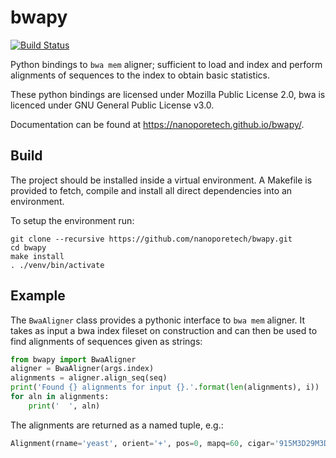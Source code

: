 bwapy
=====

[![Build Status](https://travis-ci.org/nanoporetech/bwapy.svg?branch=master)](https://travis-ci.org/nanoporetech/bwapy)

Python bindings to `bwa mem` aligner; sufficient to load and index and perform
alignments of sequences to the index to obtain basic statistics.

These python bindings are licensed under Mozilla Public License 2.0, bwa is licenced
under GNU General Public License v3.0.

Documentation can be found at https://nanoporetech.github.io/bwapy/.

Build
-----

The project should be installed inside a virtual environment. A Makefile is
provided to fetch, compile and install all direct dependencies into an
environment.

To setup the environment run:

    git clone --recursive https://github.com/nanoporetech/bwapy.git
    cd bwapy
    make install
    . ./venv/bin/activate


Example
-------

The `BwaAligner` class provides a pythonic interface to `bwa mem` aligner. It
takes as input a bwa index fileset on construction and can then be used to find
alignments of sequences given as strings:

```python
from bwapy import BwaAligner
aligner = BwaAligner(args.index)
alignments = aligner.align_seq(seq)
print('Found {} alignments for input {}.'.format(len(alignments), i))
for aln in alignments:
    print('  ', aln)
```

The alignments are returned as a named tuple, e.g.:

```python
Alignment(rname='yeast', orient='+', pos=0, mapq=60, cigar='915M3D29M3D27M3D13M', NM=12)
```
